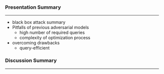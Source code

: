 ### Presentation Summary

---
- black box attack summary
- Pitfalls of previous adversarial models
  - high number of required queries
  - complexity of optimization process
- overcoming drawbacks
  - query-efficient

### Discussion Summary

---
